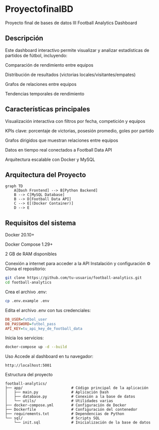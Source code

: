# ProyectofinalBD
Proyecto final de bases de datos III
Football Analytics Dashboard 
## Descripción 
Este dashboard interactivo permite visualizar y analizar estadísticas de partidos de fútbol, incluyendo:

Comparación de rendimiento entre equipos

Distribución de resultados (victorias locales/visitantes/empates)

Grafos de relaciones entre equipos

Tendencias temporales de rendimiento

## Características principales 
Visualización interactiva con filtros por fecha, competición y equipos

KPIs clave: porcentaje de victorias, posesión promedio, goles por partido

Grafos dirigidos que muestran relaciones entre equipos

Datos en tiempo real conectados a Football Data API

Arquitectura escalable con Docker y MySQL
## Arquitectura del Proyecto

```mermaid
graph TD
    A[Dash Frontend] --> B[Python Backend]
    B --> C[MySQL Database]
    B --> D[Football Data API]
    C --> E[(Docker Container)]
    D --> E
```
## Requisitos del sistema 
Docker 20.10+

Docker Compose 1.29+

2 GB de RAM disponibles

Conexión a internet para acceder a la API
Instalación y configuración ⚙️
Clona el repositorio:
```bash
git clone https://github.com/tu-usuario/football-analytics.git
cd football-analytics
```
Crea el archivo .env:
```bash
cp .env.example .env
```
Edita el archivo .env con tus credenciales:
```ini
DB_USER=futbol_user
DB_PASSWORD=futbol_pass
API_KEY=tu_api_key_de_football_data
```
Inicia los servicios:
```bash
docker-compose up -d --build
```
Uso 
Accede al dashboard en tu navegador:
```text
http://localhost:5001
```
Estructura del proyecto 
```text
football-analytics/
├── app/                      # Código principal de la aplicación
│   ├── main.py               # Aplicación Dash
│   ├── database.py           # Conexión a la base de datos
│   └── utils/                # Utilidades varias
├── docker-compose.yml        # Configuración de Docker
├── Dockerfile                # Configuración del contenedor
├── requirements.txt          # Dependencias de Python
└── sql/                      # Scripts SQL
    └── init.sql              # Inicialización de la base de datos
```

